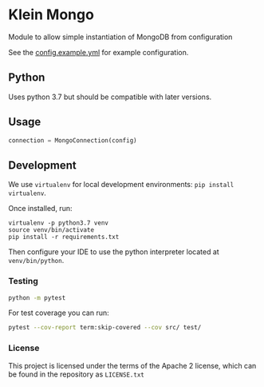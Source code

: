 # Klein Mongo

Module to allow simple instantiation of MongoDB from configuration

See the [config.example.yml](./config.example.yml) for example configuration.

## Python

Uses python 3.7 but should be compatible with later versions.

## Usage

```python
connection = MongoConnection(config)
```

## Development
We use `virtualenv` for local development environments: `pip install virtualenv`.

Once installed, run:
```
virtualenv -p python3.7 venv
source venv/bin/activate
pip install -r requirements.txt
```
Then configure your IDE to use the python interpreter located at `venv/bin/python`.
### Testing
```bash
python -m pytest
```
For test coverage you can run:
```bash
pytest --cov-report term:skip-covered --cov src/ test/
```

### License
This project is licensed under the terms of the Apache 2 license, which can be found in the repository as `LICENSE.txt`
